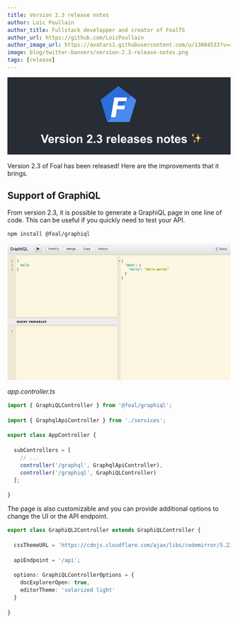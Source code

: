 ```yaml
---
title: Version 2.3 release notes
author: Loïc Poullain
author_title: Fullstack developper and creator of FoalTS
author_url: https://github.com/LoicPoullain
author_image_url: https://avatars1.githubusercontent.com/u/13604533?v=4
image: blog/twitter-banners/version-2.3-release-notes.png
tags: [release]
---
```


![Banner](./assets/version-2.3-is-here/banner.png)

Version 2.3 of Foal has been released! Here are the improvements that it brings.

<!--truncate-->

## Support of GraphiQL

From version 2.3, it is possible to generate a GraphiQL page in one line of code. This can be useful if you quickly need to test your API.

```bash
npm install @foal/graphiql
```

![GraphiQL](./assets/version-2.3-is-here/graphiql.png)

*app.controller.ts*
```typescript
import { GraphiQLController } from '@foal/graphiql';

import { GraphqlApiController } from './services';

export class AppController {

  subControllers = [
    // ...
    controller('/graphql', GraphqlApiController),
    controller('/graphiql', GraphiQLController)
  ];

}
```

The page is also customizable and you can provide additional options to change the UI or the API endpoint.

```typescript
export class GraphiQL2Controller extends GraphiQLController {

  cssThemeURL = 'https://cdnjs.cloudflare.com/ajax/libs/codemirror/5.23.0/theme/solarized.css';

  apiEndpoint = '/api';

  options: GraphiQLControllerOptions = {
    docExplorerOpen: true,
    editorTheme: 'solarized light'
  }

}

```